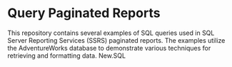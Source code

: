 # Query Paginated Reports

This repository contains several examples of SQL queries used in SQL Server Reporting Services (SSRS) paginated reports. The examples utilize the AdventureWorks database to demonstrate various techniques for retrieving and formatting data. New.SQL
